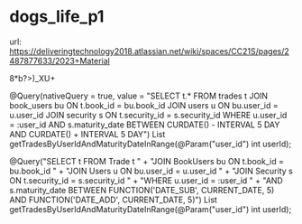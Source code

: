 # dogs_life_p1

url: https://deliveringtechnology2018.atlassian.net/wiki/spaces/CC21S/pages/2487877633/2023+Material

8*b?>)_XU+

@Query(nativeQuery = true, value = "SELECT t.* FROM trades t JOIN book_users bu ON t.book_id = bu.book_id JOIN users u ON bu.user_id = u.user_id JOIN security s ON t.security_id = s.security_id WHERE u.user_id = :user_id AND s.maturity_date BETWEEN CURDATE() - INTERVAL 5 DAY AND CURDATE() + INTERVAL 5 DAY")
List<Trade> getTradesByUserIdAndMaturityDateInRange(@Param("user_id") int userId);


@Query("SELECT t FROM Trade t " +
       "JOIN BookUsers bu ON t.book_id = bu.book_id " +
       "JOIN Users u ON bu.user_id = u.user_id " +
       "JOIN Security s ON t.security_id = s.security_id " +
       "WHERE u.user_id = :user_id " +
       "AND s.maturity_date BETWEEN FUNCTION('DATE_SUB', CURRENT_DATE, 5) AND FUNCTION('DATE_ADD', CURRENT_DATE, 5)")
List<Trade> getTradesByUserIdAndMaturityDateInRange(@Param("user_id") int userId);
